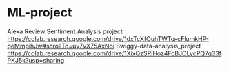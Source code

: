 # ML-project
 Alexa Review Sentiment Analysis project
https://colab.research.google.com/drive/1dxTcXfOuhTWTq-cFlumkHP-qeMmpihJw#scrollTo=uy7vX75AxNoi
Swiggy-data-analysis_project
https://colab.research.google.com/drive/1XixQzSRlHoz4FcBJOLycPQ7q33fPKJ5k?usp=sharing
